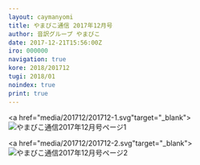 ```yaml
---
layout: caymanyomi
title: やまびこ通信 2017年12月号
author: 音訳グループ やまびこ
date: 2017-12-21T15:56:00Z
iro: 000000
navigation: true
kore: 2018/201712
tugi: 2018/01
noindex: true
print: true
---
```


<a href="media/201712/201712-1.svg"target="_blank"><img src="media/201712/201712-1.png" alt="やまびこ通信2017年12月号ページ1" srcset="media/201712/201712-1.svg" /></a>

<a href="media/201712/201712-2.svg"target="_blank"><img src="media/201712/201712-2.png" alt="やまびこ通信2017年12月号ページ2" srcset="media/201712/201712-2.svg" /></a>
